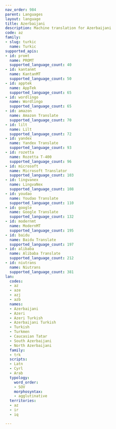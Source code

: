 ```yaml
---
nav_order: 984
parent: Languages
layout: language
title: Azerbaijani
description: Machine translation for Azerbaijani
code: az
family:
- slug: turkic
  name: Turkic
supported_apis:
- id: promt
  name: PROMT
  supported_language_count: 40
- id: kantanmt
  name: KantanMT
  supported_language_count: 50
- id: apptek
  name: AppTek
  supported_language_count: 65
- id: wordlingo
  name: Wordlingo
  supported_language_count: 65
- id: amazon
  name: Amazon Translate
  supported_language_count: 70
- id: lilt
  name: Lilt
  supported_language_count: 72
- id: yandex
  name: Yandex Translate
  supported_language_count: 93
- id: rozetta
  name: Rozetta T-400
  supported_language_count: 96
- id: microsoft
  name: Microsoft Translator
  supported_language_count: 103
- id: lingvanex
  name: LingvaNex
  supported_language_count: 108
- id: youdao
  name: Youdao Translate
  supported_language_count: 110
- id: google
  name: Google Translate
  supported_language_count: 132
- id: modernmt
  name: ModernMT
  supported_language_count: 195
- id: baidu
  name: Baidu Translate
  supported_language_count: 197
- id: alibaba
  name: Alibaba Translate
  supported_language_count: 212
- id: niutrans
  name: Niutrans
  supported_language_count: 381
lan:
  codes:
  - az
  - aze
  - azj
  - azb
  names:
  - Azerbaijani
  - Azeri
  - Azeri Turkish
  - Azerbaijani Turkish
  - Turkish
  - Turkmen
  - Caucasian Tatar
  - South Azerbaijani
  - North Azerbaijani
  family:
  - trk
  scripts:
  - Latn
  - Cyrl
  - Arab
  typology:
    word_order:
    - SOV
    morphosyntax:
    - agglutinative
  territories:
  - az
  - ir
  - iq

---
```


